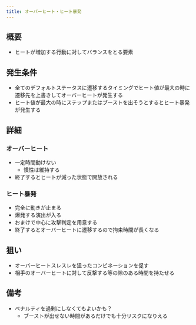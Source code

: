 ```yaml
---
title: オーバーヒート・ヒート暴発
---
```


## 概要
* ヒートが増加する行動に対してバランスをとる要素

## 発生条件
* 全てのデフォルトステータスに遷移するタイミングでヒート値が最大の時に遷移先を上書きしてオーバーヒートが発生する
* ヒート値が最大の時にステップまたはブーストを出そうとするとヒート暴発が発生する

## 詳細
### オーバーヒート
* 一定時間動けない
    * 慣性は維持する
* 終了するとヒートが減った状態で開放される

### ヒート暴発
* 完全に動きが止まる
* 爆発する演出が入る
* おまけで中心に攻撃判定を用意する
* 終了するとオーバーヒートに遷移するので拘束時間が長くなる

## 狙い
* オーバーヒートスレスレを狙ったコンビネーションを促す
* 相手のオーバーヒートに対して反撃する等の隙のある時間を持たせる

## 備考
* ペナルティを過剰にしなくてもよいかも？
    * ブーストが出せない時間があるだけでも十分リスクになりえる